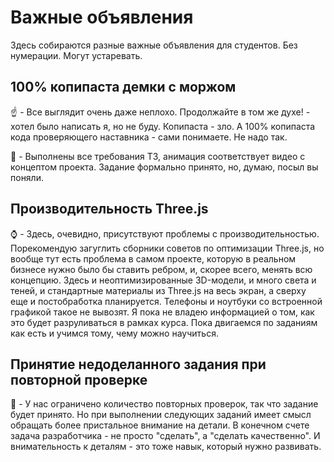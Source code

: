 # Важные объявления

Здесь собираются разные важные объявления для студентов. Без нумерации. Могут устаревать.


## 100% копипаста демки с моржом

:point_up: - Все выглядит очень даже неплохо. Продолжайте в том же духе! - хотел было написать я, но не буду. Копипаста - зло. А 100% копипаста кода проверяющего наставника - сами понимаете. Не надо так.

:large_blue_diamond: - Выполнены все требования ТЗ, анимация соответствует видео с концептом проекта. Задание формально принято, но, думаю, посыл вы поняли.


## Производительность Three.js

:watch: - Здесь, очевидно, присутствуют проблемы с производительностью. Порекомендую загуглить сборники советов по оптимизации Three.js, но вообще тут есть проблема в самом проекте, которую в реальном бизнесе нужно было бы ставить ребром, и, скорее всего, менять всю концепцию. Здесь и неоптимизированные 3D-модели, и много света и теней, и стандартные материалы из Three.js на весь экран, а сверху еще и постобработка планируется. Телефоны и ноутбуки со встроенной графикой такое не вывозят. Я пока не владею информацией о том, как это будет разруливаться в рамках курса. Пока двигаемся по заданиям как есть и учимся тому, чему можно научиться.


## Принятие недоделанного задания при повторной проверке

:large_blue_diamond: - У нас ограничено количество повторных проверок, так что задание будет принято. Но при выполнении следующих заданий имеет смысл обращать более пристальное внимание на детали. В конечном счете задача разработчика - не просто "сделать", а "сделать качественно". И внимательность к деталям - это тоже навык, который нужно развивать.

